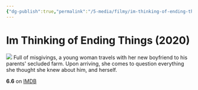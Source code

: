 ```yaml
---
{"dg-publish":true,"permalink":"/5-media/filmy/im-thinking-of-ending-things/","contentClasses":"movie","tags":["to-watch","фильм","#Drama","#Thriller"]}
---
```


# Im Thinking of Ending Things (2020)
![](https://m.media-amazon.com/images/M/MV5BNWMyZTA1MTItMzFhOS00NGY5LWJlZDMtMzczZmRjOThkMmViXkEyXkFqcGdeQXVyMjUxMTY3ODM@._V1_SX300.jpg)
Full of misgivings, a young woman travels with her new boyfriend to his parents' secluded farm. Upon arriving, she comes to question everything she thought she knew about him, and herself.

**6.6** on [IMDB](https://www.imdb.com/title/tt7939766)
